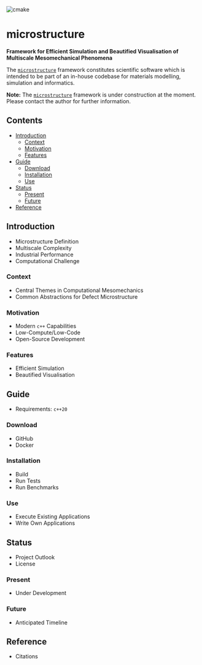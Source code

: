 ![cmake](https://www.github.com/M1TE5H/microstructure/actions/workflows/cmake.yml/badge.svg)
# microstructure

**Framework for Efficient Simulation and Beautified Visualisation of Multiscale Mesomechanical Phenomena**

The [`microstructure`](https://github.com/M1TE5H/microstructure) framework constitutes scientific software which is intended to be part of an in-house codebase for materials modelling, simulation and informatics.

**Note:** The [`microstructure`](https://github.com/M1TE5H/microstructure)  framework is under construction at the moment. Please contact the author for further information.

## Contents

- [Introduction](#Introduction)
    - [Context](#Context)
    - [Motivation](#Motivation)
    - [Features](#Features)
- [Guide](#Guide)
    - [Download](#Download)
    - [Installation](#Installation)
    - [Use](#Use)
- [Status](#Status)
    - [Present](#Present)
    - [Future](#Future)
- [Reference](#Reference)

## Introduction

- Microstructure Definition
- Multiscale Complexity
- Industrial Performance
- Computational Challenge
### Context

- Central Themes in Computational Mesomechanics
- Common Abstractions for Defect Microstructure
### Motivation

- Modern `c++` Capabilities
- Low-Compute/Low-Code
- Open-Source Development
### Features

- Efficient Simulation
- Beautified Visualisation
## Guide

- Requirements: `c++20`

### Download

- GitHub
- Docker

### Installation

- Build
- Run Tests
- Run Benchmarks
### Use

- Execute Existing Applications
- Write Own Applications
## Status

- Project Outlook
- License

### Present

- Under Development
### Future

- Anticipated Timeline

## Reference

- Citations